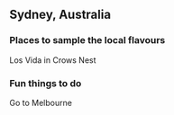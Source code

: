 ## Sydney, Australia

### Places to sample the local flavours
Los Vida in Crows Nest

### Fun things to do
Go to Melbourne

